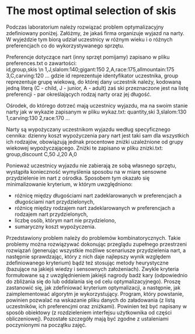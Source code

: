 # The most optimal selection of skis

Podczas laboratorium należy rozwiązać problem optymalizacyjny zdefiniowany poniżej. Załóżmy, że jakaś firma organizuje wyjazd na narty. W wyjeździe tym biorą udział uczestnicy w różnym wieku i o różnych preferencjach co do wykorzystywanego sprzętu. 

Preferencje dotyczące nart (inny sprzęt pomijamy) zapisano w pliku preferences.txt o zawartości:  
  id,group,skis  \n
  1,J,slalom:140;gigant:150
  2,A,race:175,allmountain:175
  3,C,carving:120
  ...
  gdzie id reprezentuje identyfikator uczestnika, group reprezentuje grupę wiekową, do której dany uczestnik należy, kodowaną jedną literą (C - child, J - junior, A - adult) zaś ski przeznaczone jest na listę preferencji - par określających rodzaj narty oraz jej długość. 
  
  Ośrodek, do którego dotrzeć mają uczestnicy wyjazdu, ma na swoim stanie narty jak w wykazie zapisanym w pliku wykaz.txt:
  quantity,ski
  3,slalom:130
  1,carving:130
  2,race:170
  ...
  
  Narty są wypożyczany uczestnikom wyjazdu według specyficznego cennika: dzienny koszt wypożyczenia pary nart jest taki sam dla wszystkich ich rodzajów, obowiązują jednak procentowe zniżki uzależnione od grupy wiekowej wypożyczającego. Zniżki te zapisano w pliku znizki.txt:
  group,discount
  C,50
  J,20
  A,0
  
Ponieważ uczestnicy wyjazdu nie zabierają ze sobą własnego sprzętu, wystąpiła konieczność wymyślenia sposobu na w miarę sensowne przydzielenie im nart z ośrodka. Sposobem tym okazało się minimalizowanie kryterium, w którym uwzględniono:
  - różnicę między długościami nart zadeklarowanych w preferencjach a długościami nart przydzielonych,
  - różnicę między rodzajem nart zadeklarowanych w preferencjach a rodzajem nart przydzielonych,
  - liczbę osób, którym nart nie przydzielono,
  - sumaryczny koszt wypożyczenia.

Przedstawiony problem należy do problemów kombinatorycznych. Takie problemy można rozwiązywać dokonując przeglądu zupełnego przestrzeni rozwiązań (generując wszystkie możliwe scenariusze przydzielenia nart, a następnie sprawdzając, który z nich daje najlepszy wynik względem zdefiniowanego kryterium) bądź też stosując metody heurystyczne (bazujące na jakiejś wiedzy i sensownych założeniach). Zwykle kryteria formułowane są z uwzględnieniem jakiejś nagrody badź kary (odpowiednio do zbliżania się do lub oddalania się od celu optymalizacyjnego). Proszę zastanowić się, jak zdefiniować kryterium optymalizacji, a następnie, jak zaimplementować algorytm je wykorzystujący. Program, który powstanie, powinien pozwalać na wskazanie pliku danych do załadowania (z listą uczestników, ich preferencjmi oraz zniżkami). Powinien też być napisany w sposób obiektowy (z rozdzieleniem interfejsu użytkownika od części obliczeniowej). Pozostałe szczegóły mają być zgodne z ustaleniami poczynionymi na początku zajęć.
